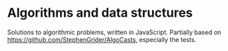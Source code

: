 # Algorithms and data structures

Solutions to algorithmic problems, written in JavaScript. Partially based on https://github.com/StephenGrider/AlgoCasts, especially the tests.